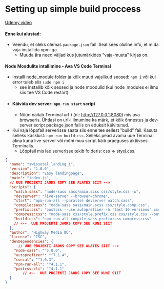 # Setting up simple build proccess
[Udemy video](https://www.udemy.com/course/advanced-css-and-sass/learn/lecture/8274568#overview)
#### Enne kui alustad:
- Veendu, et oleks olemas `package.json` fail. Seal sees oluline info, et mida vaja installida npm-ga.
  - Muuda ära need väljad kus jutumärkides "vaja-muuta" kirjas on.
#### Node Moodulite intallimine - Ava VS Code Terminal
- Installi node_module folder ja kõik muud vajalikud seosed:  `npm i` või kui error tuleb siis `sudo npm i`
   - see installib kõik seosed ja node moodulid (kui node_modules ei ilmu siis tee VS Code restart)
- #### Käivida dev server: `npm run start` script
  - Nüüd näitab Terminal url-i (nt: http://127.0.0.1:8080) mis ava browseris. Ühtlasi on url-i ilmumine ka märk, et kõik õnnestus ja dev-server script package.json failis on edukalt käivitunud.
- Kui vaja lõppfail serverisse saata siis enne tee sellest "build" fail. Kasuta selleks käsklust: `npm run build:css`. Selleks pead avama uue Terminal akna kuna live-server või mõni muu script käib praeguses aktiivses Terminalis.
  - Lõppfail mis lae serverisse tekib folderis: css => styel.css.

```json
{
  "name": "swissotel_landing_1",
  "version": "1.0.0",
  "description": "Easy landingpage",
  "main": "index.js",
  // UUE PROJEKTI JAOKS COPY SEE ALATES SIIT -->
  "scripts": {
    "watch:sass": "node-sass sass/main.scss css/style.css -w",
    "devserver": "live-server --browser=chrome",
    "start": "npm-run-all --parallel devserver watch:sass",
    "compile:sass": "node-sass sass/main.scss css/style.comp.css",
    "prefix:css": "postcss --use autoprefixer -b 'last 10 versions' css/style.comp.css -o css/style.prefix.css",
    "compress:css": "node-sass css/style.prefix.css css/style.css --output-style compressed",
    "build:css": "npm-run-all compile:sass prefix:css compress:css"
    // <--  UUE PROJEKTI JAOKS COPY SEE KUNI SIIT
  },
  "author": "Highway Media OÜ",
  "license": "ISC",
  "devDependencies": {
      // UUE PROJEKTI JAOKS COPY SEE ALATES SIIT -->
    "node-sass": "^5.0.0",
    "autoprefixer": "^7.1.4",
    "concat": "^1.0.3",
    "npm-run-all": "^4.1.1",
    "postcss-cli": "^4.1.1"
        // <--  UUE PROJEKTI JAOKS COPY SEE KUNI SIIT
  }
}
```